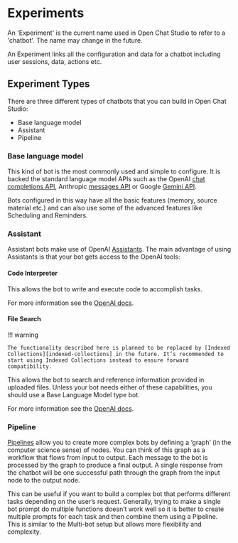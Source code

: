# Experiments

An 'Experiment' is the current name used in Open Chat Studio to refer to a 'chatbot'. The name may change in the
future.

An Experiment links all the configuration and data for a chatbot including user sessions, data, actions etc.

## Experiment Types

There are three different types of chatbots that you can build in Open Chat Studio:

- Base language model
- Assistant
- Pipeline

### Base language model

This kind of bot is the most commonly used and simple to configure. It is backed the standard language model APIs such as the OpenAI [chat completions API][1], Anthropic [messages API][2] or Google [Gemini API][3].

Bots configured in this way have all the basic features (memory, source material etc.) and can also use some of the advanced features like Scheduling and Reminders.


### Assistant
Assistant bots make use of OpenAI [Assistants][4]. The main advantage of using Assistants is that your bot gets access to the OpenAI tools:

#### Code Interpreter
This allows the bot to write and execute code to accomplish tasks.

For more information see the [OpenAI docs][5].

#### File Search
!!! warning 

    The functionality described here is planned to be replaced by [Indexed Collections][indexed-collections] in the future. It’s recommended to start using Indexed Collections instead to ensure forward compatibility.


This allows the bot to search and reference information provided in uploaded files. Unless your bot needs either of these capabilities, you should use a Base Language Model type bot.

For more information see the [OpenAI docs][6].

### Pipeline
[Pipelines](../pipelines/index.md) allow you to create more complex bots by defining a ‘graph’ (in the computer science sense) of nodes. You can think of this graph as a workflow that flows from input to output. Each message to the bot is processed by the graph to produce a final output. A single response from the chatbot will be one successful path through the graph from the input node to the output node.

This can be useful if you want to build a complex bot that performs different tasks depending on the user’s request. Generally, trying to make a single bot prompt do multiple functions doesn’t work well so it is better to create multiple prompts for each task and then combine them using a Pipeline. This is similar to the Multi-bot setup but allows more flexibility and complexity.


[1]: https://platform.openai.com/docs/guides/text-generation
[2]: https://docs.anthropic.com/en/api/messages
[3]: https://ai.google.dev/
[4]: https://platform.openai.com/docs/assistants/overview
[5]: https://platform.openai.com/docs/assistants/tools/code-interpreter
[6]: https://platform.openai.com/docs/assistants/tools/file-search
[indexed-collections]: ../collections/indexed.md
